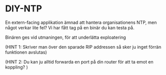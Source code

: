 # DIY-NTP

En extern-facing applikation ämnad att hantera organisationens NTP, men något verkar lite fel? Vi har fått tag på en binär du kan testa på.

Binären ges vid utmaningen, för att underlätta exploatering


(HINT 1: Skriver man över den sparade RIP addressen så sker ju inget förrän funktionen avslutas)

(HINT 2: Du kan ju alltid forwarda en port på din router för att ta emot en koppling? )
